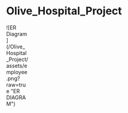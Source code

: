 # Olive_Hospital_Project

<div style="width:60px ; height:60px">
![ER Diagram](/Olive_Hospital_Project/assets/employee.png?raw=true "ER DIAGRAM")
<div>
